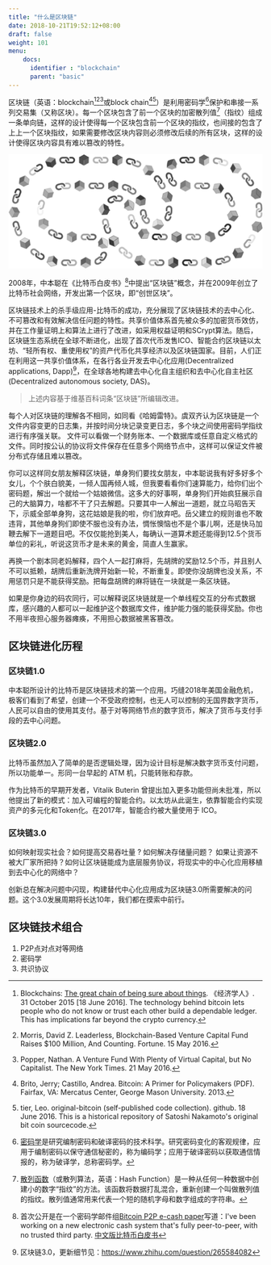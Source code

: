 ```yaml
---
title: "什么是区块链"
date: 2018-10-21T19:52:12+08:00
draft: false
weight: 101
menu:
    docs:
      identifier : "blockchain"
      parent: "basic"
---
```


区块链（英语：blockchain[^1][^2][^3]或block chain[^4][^5]）是利用密码学[^6]保护和串接一系列交易集（又称区块）。每一个区块包含了前一个区块的加密散列值[^7]（指纹）组成一条单向链，这样的设计使得每一个区块包含前一个区块的指纹，也间接的包含了上上一个区块指纹，如果需要修改区块内容则必须修改后续的所有区块，这样的设计使得区块内容具有难以篡改的特性。 

![区块链链式结构](/images/content/Blockchain.png)

2008年，中本聪在《比特币白皮书》[^8]中提出“区块链”概念，并在2009年创立了比特币社会网络，开发出第一个区块，即“创世区块”。

区块链技术上的杀手级应用-比特币的成功，充分展现了区块链技术的去中心化、不可篡改和有效解决信任问题的特性。共享价值体系首先被众多的加密货币效仿，并在工作量证明上和算法上进行了改进，如采用权益证明和SCrypt算法。随后，区块链生态系统在全球不断进化，出现了首次代币发售ICO、智能合约区块链以太坊、“轻所有权、重使用权”的资产代币化共享经济以及区块链国家。目前，人们正在利用这一共享价值体系，在各行各业开发去中心化应用(Decentralized applications, Dapp)[^9]，在全球各地构建去中心化自主组织和去中心化自主社区(Decentralized autonomous society, DAS)。

> 上述内容基于维基百科词条“区块链”所编辑改进。

每个人对区块链的理解各不相同，如同看《哈姆雷特》。虞双齐认为区块链是一个文件内容变更的日志集，并按时间分块记录变更日志，多个块之间使用密码学指纹进行有序强关联。 文件可以看做一个财务账本、一个数据库或任意自定义格式的文件。同时按公认的协议将文件保存在任意多个网络节点中，这样可以保证文件被分布式存储且难以篡改。

你可以这样同女朋友解释区块链，单身狗们要找女朋友，中本聪说我有好多好多个女儿，个个肤白貌美，一倾人国再倾人城，但我要看看你们速算能力，给你们出个密码题，解出一个就给一个姑娘微信。这多大的好事啊，单身狗们开始疯狂展示自己的大脑算力，啥都不干了只去解题。只要其中一人解出一道题，就立马昭告天下，示威全部单身狗，这花姑娘是我的啦，你们放弃吧。岳父建立的规则谁也不敢违背，其他单身狗们即使不服也没有办法，惆怅懊恼也不是个事儿啊，还是快马加鞭去解下一道题目吧。不仅仅能抢到美人，每确认一道算术题还能得到12.5个货币单位的彩礼，听说这货币才是未来的黄金，简直人生赢家。

再换一个剧本同老妈解释，四个人一起打麻将，先胡牌的奖励12.5个币，并且别人不可以抵赖，胡牌后重新洗牌开始新一轮，不断重复。即使你没胡牌也没关系，不用惩罚只是不能获得奖励。把每盘胡牌的麻将链在一块就是一条区块链。

如果是你身边的码农同行，可以解释说区块链就是一个单线程交互的分布式数据库，感兴趣的人都可以一起维护这个数据库文件，维护能力强的能获得奖励。你也不用半夜担心服务器瘫痪，不用担心数据被黑客篡改。

## 区块链进化历程

### 区块链1.0

中本聪所设计的比特币是区块链技术的第一个应用。巧缝2018年美国金融危机，极客们看到了希望，创建一个不受政府控制，也无人可以控制的无国界数字货币，人民可以自由的使用其支付。基于对等网络节点的数字货币，解决了货币与支付手段的去中心问题。

### 区块链2.0
比特币虽然加入了简单的是否逻辑处理，因为设计目标是解决数字货币支付问题，所以功能单一。形同一台早起的 ATM 机，只能转账和存款。
  
作为比特币的早期开发者，Vitalik Buterin 曾提出加入更多功能但尚未批准，所以他提出了新的模式：加入可编程的智能合约。以太坊从此诞生，依靠智能合约实现资产的多元化和Token化。在2017年，智能合约被大量使用于 ICO。

### 区块链3.0

如何映射现实社会？如何提高交易吞吐量 ? 如何解决存储量问题？ 如果让资源不被大厂家所把持？如何让区块链能成为底层服务协议，将现实中的中心化应用移植到去中心化的网络中？

创新总在解决问题中闪现，构建替代中心化应用成为区块链3.0所需要解决的问题。这个3.0发展周期将长达10年，我们都在摸索中前行。

## 区块链技术组合

1. P2P点对点对等网络
2. 密码学
3. 共识协议

[^1]: Blockchains: [The great chain of being sure about things](https://www.economist.com/news/briefing/21677228-technology-behind-bitcoin-lets-people-who-do-not-know-or-trust-each-other-build-dependable). 《经济学人》. 31 October 2015 [18 June 2016]. The technology behind bitcoin lets people who do not know or trust each other build a dependable ledger. This has implications far beyond the crypto currency.

[^2]: Morris, David Z. Leaderless, Blockchain-Based Venture Capital Fund Raises $100 Million, And Counting. Fortune. 15 May 2016.
[^3]:Popper, Nathan. A Venture Fund With Plenty of Virtual Capital, but No Capitalist. The New York Times. 21 May 2016. 
[^4]:Brito, Jerry; Castillo, Andrea. Bitcoin: A Primer for Policymakers (PDF). Fairfax, VA: Mercatus Center, George Mason University. 2013. 
[^5]:tier, Leo. original-bitcoin (self-published code collection). github. 18 June 2016. This is a historical repository of Satoshi Nakamoto's original bit coin sourcecode.
[^6]:[密码学](https://baike.baidu.com/item/密码学)是研究编制密码和破译密码的技术科学。研究密码变化的客观规律，应用于编制密码以保守通信秘密的，称为编码学；应用于破译密码以获取通信情报的，称为破译学，总称密码学。
[^7]:[散列函数](https://baike.baidu.com/item/加密散列函数)（或散列算法，英语：Hash Function）是一种从任何一种数据中创建小的数字“指纹”的方法。该函数将数据打乱混合，重新创建一个叫做散列值的指纹。散列值通常用来代表一个短的随机字母和数字组成的字符串。
[^8]:首次公开是在一个密码学邮件组[Bitcoin P2P e-cash paper](https://satoshi.nakamotoinstitute.org/emails/cryptography/1/)写道：I've been working on a new electronic cash system that's fully peer-to-peer, with no trusted third party. [中文版比特币白皮书](http://www.8btc.com/wiki/bitcoin-a-peer-to-peer-electronic-cash-system)
[^9]: 区块链3.0，更新细节见：https://www.zhihu.com/question/265584082